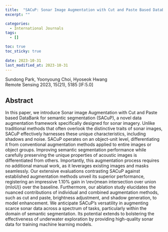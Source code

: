 ```yaml
---
title:  "SACuP: Sonar Image Augmentation with Cut and Paste Based DataBank for Semantic Segmentation"
excerpt: ""

categories:
  - International Journals
tags:
  - []

toc: true
toc_sticky: true
 
date: 2023-10-31
last_modified_at: 2023-10-31
---
```

Sundong Park, Yoonyoung Choi, Hyoseok Hwang  
Remote Sensing 2023, 15(21), 5185 [IF:5.0]

## Abstract
In this paper, we introduce Sonar image Augmentation with Cut and Paste based DataBank for semantic segmentation (SACuP), a novel data augmentation framework specifically designed for sonar imagery.
Unlike traditional methods that often overlook the distinctive traits of sonar images, SACuP effectively harnesses these unique characteristics, including shadows and noise.
SACuP operates on an object-unit level, differentiating it from conventional augmentation methods applied to entire images or object groups.
Improving semantic segmentation performance while carefully preserving the unique properties of acoustic images is differentiated from others.
Importantly, this augmentation process requires no additional manual work, as it leverages existing images and masks seamlessly.
Our extensive evaluations contrasting SACuP against established augmentation methods unveil its superior performance, registering an impressive 1.10% gain in \rev{mean intersection over union (mIoU)} over the baseline.
Furthermore, our ablation study elucidates the nuanced contributions of individual and combined augmentation methods, such as cut and paste, brightness adjustment, and shadow generation, to model enhancement.
We anticipate SACuP’s versatility in augmenting scarce sonar data across a spectrum of tasks, particularly within the domain of semantic segmentation.
Its potential extends to bolstering the effectiveness of underwater exploration by providing high-quality sonar data for training machine learning models.
